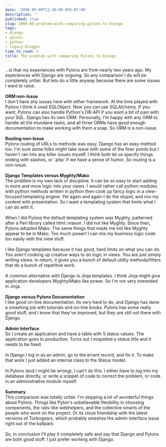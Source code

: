 ```yaml
---
date: '2008-05-09T11:36:00.003-07:00'
description: ''
published: true
slug: 2008-05-problem-with-comparing-pylons-to-django
tags:
- django
- pylons
- python
- legacy-blogger
time_to_read: 5
title: The problem with comparing Pylons to Django
---
```


...is that my experiences with Pylons are from nearly two years ago.  My experiences with Django are ongoing.  So any comparison I do will be completely unfair.  But lets do a little anyway because there are some issues I want to raise.<br /><span style="font-weight: bold;"><br />ORM non-Issue</span><br /><span style="font-weight: bold;"><span style="font-weight: bold;"></span></span>I don't have any issues here with either framework.  At the time played with Pylons I think it used SQLObject.  Now you can use SQLAlchemy.  If you want, Pylons can also handle Python's DB-API if you want a bit of pain with your SQL.  Django has its own ORM.  Personally, I'm happy with any ORM to handle all the mundane tasks, and all three ORMs have good enough documentation to make working with them a snap.  So ORM is a non-issue.<br /><br /><span style="font-weight: bold;">Routing non-Issue</span><br />Pylons routing of URLs to methods was easy.  Django has an easy method too.  I'm sure some folks might take issue with some of the finer points but I haven't ran into any killer issues myself.  I think both let us specify things ending with slashes, or '.php' if we have a sense of humor.  So routing is a non-issue.<br /><br /><span style="font-weight: bold;">Django Templates versus Myghty/Mako<br /></span>The problem is my own lack of discipline.  It can be so easy to start adding in more and more logic into your views.  I would rather call python modules with python methods written in python then cook up fancy logic in a view-focused templating engine.  Yet again and again I do the stupid, and mix my content with presentation.  So I want a templating system that limits what I can do with it.<br /><br />When I did Pylons the default templating system was Myghty, patterned after a Perl library called html::mason.  I did not like Myghty.  Since then, Pylons adopted Mako.  The same things that made me not like Myghty appear to be in Mako.  Too much power!  I can mix my business logic code too easily with the view stuff.<br /><br />I like Django templates because it has good, hard limits on what you can do.  You aren't cooking up creative ways to do logic in views.  You are just simply writing views.  In return, it gives you a bunch of default utility methods/filters that do a bunch of repetitive work.<br /><br />A common alternative with Django is Jinja templates.  I think Jinja might give application developers Myghty/Mako like power.  So I'm not very interested in Jinja.<br /><span style="font-weight: bold;"><br />Django versus Pylons Documentation<br /></span>I like good on-line documentation.  Its very hard to do, and Django has done a smashing job with tutorials and on-line books.  Pylons has some really good stuff, and I know that they've improved, but they are still not there with Django.<br /><br /><span style="font-weight: bold;">Admin Interface<br /></span>So I create an application and have a table with 5 status values.  The application goes to production.  Turns out I mispelled a status title and it needs to be fixed.<br /><br />In Django I log in as an admin, go to the errant record, and fix it.  To make that work I just added an internal class to the Status model.<br /><br />In Pylons (and I might be wrong), I can't do this.  I either have to log into my database directly, or write a snippet of code to correct the problem, or code in an administrative module myself. <br /><br /><span style="font-weight: bold;">Summary<br /></span>This comparison was totally unfair.  I'm skipping a lot of wonderful things about Pylons.  Things like Pylon's unbelievable flexibility in choosing components, the rails-like webhelpers, and the collective smarts of the people who work on the project.  Or its close friendship with the latest versions of Turbogears, which probably smashes the admin interface issue right out of the ballpark.<br /><br />So, in conclusion I'll play it completely safe and say that Django and Pylons are both good stuff.   I just prefer working with Django.<br /><span style="font-weight: bold;"></span><span style="font-weight: bold;"></span>